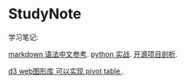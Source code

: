 # StudyNote

学习笔记:

  [markdown 语法中文参考](http://wowubuntu.com/markdown/ "Title").
  [python 实战](https://github.com/zhaojianping/StudyNote/python/ "Title").
  [开源项目剖析](https://github.com/zhaojianping/StudyNote/opensource/ "Title").
  
  [d3 web图形库  可以实现 pivot table   ](https://github.com/mbostock/d3/wiki/Gallery "Title").
